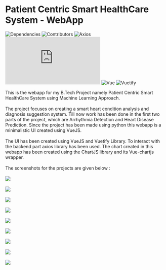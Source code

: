 # Patient Centric Smart HealthCare System - WebApp
![Dependencies](https://img.shields.io/david/Abhishek-Kathayat/pcshs_webapp) 
![Contributors](https://img.shields.io/github/contributors/Abhishek-Kathayat/pcshs_webapp)
![Axios](https://img.shields.io/github/package-json/dependency-version/Abhishek-Kathayat/pcshs_webapp/axios)
![Chartjs](https://img.shields.io/github/package-json/dependency-version/Abhishek-Kathayat/pcshs_webapp/chart.js?color=%23FE777B)
![Vue](https://img.shields.io/github/package-json/dependency-version/Abhishek-Kathayat/pcshs_webapp/vue?color=%2341B883)
![Vuetify](https://img.shields.io/github/package-json/dependency-version/Abhishek-Kathayat/pcshs_webapp/vuetify)

This is the webapp for my B.Tech Project namely Patient Centric Smart HealthCare System using Machine Learning Approach.<br/><br/>
The project focuses on creating a smart heart condition analysis and diagnosis suggestion system. Till now work has been done in the first two parts of the project, which are Arrhythmia Detection and Heart Disease Prediction. Since the project has been made using python this webapp is a minimalistic UI created using VueJS.<br/><br/>
The UI has been created using VueJS and Vuetify Library. To interact with the backend part axios library has been used. The chart created in this webapp has been created using the ChartJS library and its Vue-chartjs wrapper.<br/><br/>
The screenshots for the projects are given below : <br/><br/>
<img src="https://github.com/Abhishek-Kathayat/pcshs_webapp/blob/master/screenshots/FirstPage_1.png"/><br/><br/>
<img src="https://github.com/Abhishek-Kathayat/pcshs_webapp/blob/master/screenshots/FirstPage_2.png"/><br/><br/>
<img src="https://github.com/Abhishek-Kathayat/pcshs_webapp/blob/master/screenshots/FirstPage_3.png"/><br/><br/>
<img src="https://github.com/Abhishek-Kathayat/pcshs_webapp/blob/master/screenshots/FirstPage_4.png"/><br/><br/>
<img src="https://github.com/Abhishek-Kathayat/pcshs_webapp/blob/master/screenshots/SecondPage.png"/><br/><br/>
<img src="https://github.com/Abhishek-Kathayat/pcshs_webapp/blob/master/screenshots/ThirdPage_1.png"/><br/><br/>
<img src="https://github.com/Abhishek-Kathayat/pcshs_webapp/blob/master/screenshots/ThirdPage_2.png"/><br/><br/>
<img src="https://github.com/Abhishek-Kathayat/pcshs_webapp/blob/master/screenshots/FourthPage_1.png"/><br/><br/>
<img src="https://github.com/Abhishek-Kathayat/pcshs_webapp/blob/master/screenshots/FourthPage_2.png"/>
